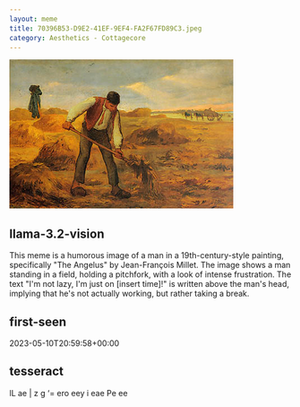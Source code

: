 ```yaml
---
layout: meme
title: 70396B53-D9E2-41EF-9EF4-FA2F67FD89C3.jpeg
category: Aesthetics - Cottagecore
---
```


<div markdown="0"><a href="70396B53-D9E2-41EF-9EF4-FA2F67FD89C3.jpeg"><img class="photo" src="70396B53-D9E2-41EF-9EF4-FA2F67FD89C3.jpeg" /></a>

<h2>llama-3.2-vision</h2>
<p title="Llama-3.2-Vision-11B is a really good model that probably gets the visual details right but doesn't understand literary or media references, and often fails to accurately represent the physical arrangement of objects and the implied relationships between the objects.">This meme is a humorous image of a man in a 19th-century-style painting, specifically &quot;The Angelus&quot; by Jean-François Millet. The image shows a man standing in a field, holding a pitchfork, with a look of intense frustration. The text &quot;I&#x27;m not lazy, I&#x27;m just on [insert time]!&quot; is written above the man&#x27;s head, implying that he&#x27;s not actually working, but rather taking a break.</p>

<h2>first-seen</h2>
<p title="Because Git doesn't preserve file modification times, this metadata file contains the file's modification time when it was added to the library.">2023-05-10T20:59:58+00:00</p>

<h2>tesseract</h2>
<p title="Tesseract is often terrible and just gives a lot of nonsense characters, but it used to be the state of the art, and usually it is better at correctly representing text than llama-3.2-vision-11b.">lL ae |  z g ‘= ero eey i eae Pe ee</p>

</div>


